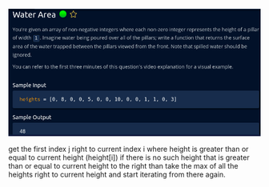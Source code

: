 ![](../../resources/water_area.png)

get the first index j right to current index i where height is greater than or equal to current height (height[i])
if there is no such height that is greater than or equal to current height to the right than take the max of all
the heights right to current height and start iterating from there again.
